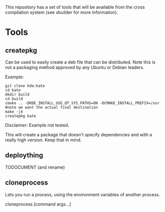 This repository has a set of tools that will be available from the cross compilation system (see xbuilder for more information).

# Tools
## createpkg
Can be used to easily create a deb file that can be distributed. Note this is not a packaging method approved by any Ubuntu or Debian leaders.

Example:
```
git clone kde:kate
cd kate
mkdir build
cd build
cmake .. -DKDE_INSTALL_USE_QT_SYS_PATHS=ON -DCMAKE_INSTALL_PREFIX=/usr #note we want the actual final destination
make -j4
createpkg kate
```
Disclaimer: Example not tested.

This will create a package that doesn't specify dependencies and with a really high version. Keep that in mind.

## deploything
TODOCUMENT (and rename)

## cloneprocess
Lets you run a process, using the environment variables of another process.

cloneprocess <pid> [command args...]

